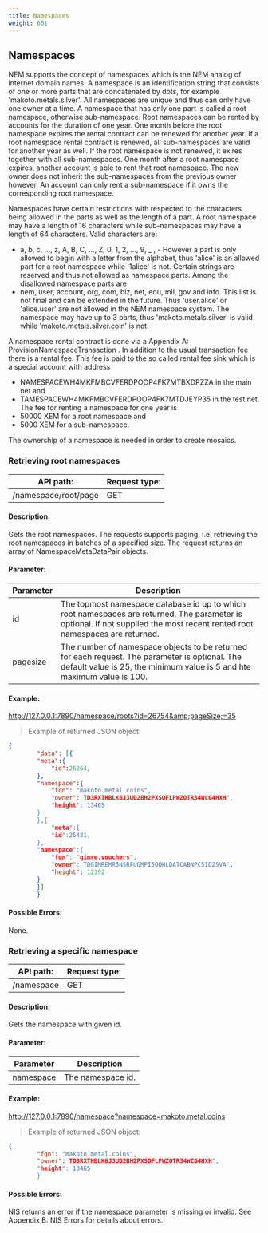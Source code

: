 ```yaml
---
title: Namespaces
weight: 601
---
```


 
## Namespaces 
NEM supports the concept of namespaces which is the NEM analog of internet domain names. A namespace is an identification string that consists of one or more parts that are concatenated by dots, for example 'makoto.metals.silver'. All namespaces are unique and thus can only have one owner at a time. A namespace that has only one part is called a root namespace, otherwise sub-namespace. Root namespaces can be rented by accounts for the duration of one year. One month before the root namespace expires the rental contract can be renewed for another year. If a root namespace rental contract is renewed, all sub-namespaces are valid for another year as well. If the root namespace is not renewed, it exires together with all sub-namespaces. One month after a root namespace expires, another account is able to rent that root namespace. The new owner does not inherit the sub-namespaces from the previous owner however. An account can only rent a sub-namespace if it owns the corresponding root namespace. 

 
 Namespaces have certain restrictions with respected to the characters being allowed in the parts as well as the length of a part. A root namespace may have a length of 16 characters while sub-namespaces may have a length of 64 characters. Valid characters are:
* a, b, c, ..., z, A, B, C, ..., Z, 0, 1, 2, ..., 9, _ , - However a part is only allowed to begin with a letter from the alphabet, thus 'alice' is an allowed part for a root namespace while '1alice' is not. Certain strings are reserved and thus not allowed as namespace parts. Among the disallowed namespace parts are
* nem, user, account, org, com, biz, net, edu, mil, gov and info. This list is not final and can be extended in the future. Thus 'user.alice' or 'alice.user' are not allowed in the NEM namespace system. The namespace may have up to 3 parts, thus 'makoto.metals.silver' is valid while 'makoto.metals.silver.coin' is not. 

 
 A namespace rental contract is done via a Appendix A: ProvisionNamespaceTransaction . In addition to the usual transaction fee there is a rental fee. This fee is paid to the so called rental fee sink which is a special account with address
* NAMESPACEWH4MKFMBCVFERDPOOP4FK7MTBXDPZZA in the main net and
* TAMESPACEWH4MKFMBCVFERDPOOP4FK7MTDJEYP35 in the test net. The fee for renting a namespace for one year is
* 50000 XEM for a root namespace and
* 5000 XEM for a sub-namespace. 

 
 The ownership of a namespace is needed in order to create mosaics. 

 
### Retrieving root namespaces 
| API path: | Request type:  |
|------|------|
| /namespace/root/page | GET|

 
#### Description: 
Gets the root namespaces. The requests supports paging, i.e. retrieving the root namespaces in batches of a specified size. The request returns an array of NamespaceMetaDataPair objects.

 
#### Parameter: 

| Parameter | Description |
|------|------|
|  id   |  The topmost namespace database id up to which root namespaces are returned. The parameter is optional. If not supplied the most recent rented root namespaces are returned.   |
|  pagesize   |  The number of namespace objects to be returned for each request. The parameter is optional. The default value is 25, the minimum value is 5 and hte maximum value is 100.   |

 
#### Example: 
http://127.0.0.1:7890/namespace/roots?id=26754&amp;pageSize;=35

 
>    Example of returned JSON object:
 
```json
{
        "data": [{
        "meta":{
            "id":26264,
        },
        "namespace":{
            "fqn": "makoto.metal.coins",
            "owner": TD3RXTHBLK6J3UD2BH2PXSOFLPWZOTR34WCG4HXH",
            "height": 13465
        }
        },{
            "meta":{
            "id":25421,
        },
        "namespace":{
            "fqn": "gimre.vouchers",
            "owner": TDGIMREMR5NSRFUOMPI5OOHLDATCABNPC5ID2SVA",
            "height": 12392
        }
        }]
        }
``` 
#### Possible Errors: 
None.

 
### Retrieving a specific namespace 
| API path: | Request type:  |
|------|------|
| /namespace | GET|

 
#### Description: 
Gets the namespace with given id.

 
#### Parameter: 

| Parameter | Description |
|------|------|
|  namespace   |  The namespace id.   |

 
#### Example: 
http://127.0.0.1:7890/namespace?namespace=makoto.metal.coins

 
>    Example of returned JSON object:
 
```json
{
        "fqn": "makoto.metal.coins",
        "owner": TD3RXTHBLK6J3UD2BH2PXSOFLPWZOTR34WCG4HXH",
        "height": 13465
        }
``` 
#### Possible Errors: 
NIS returns an error if the namespace parameter is missing or invalid. See Appendix B: NIS Errors for details about errors. 

 
